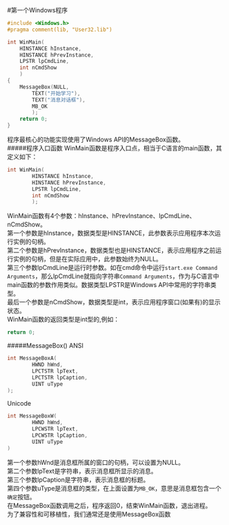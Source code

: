 #第一个Windows程序
```cpp
#include <Windows.h>
#pragma comment(lib, "User32.lib")

int WinMain(
	HINSTANCE hInstance,
	HINSTANCE hPrevInstance,
	LPSTR lpCmdLine,
	int nCmdShow
	)
{
	MessageBox(NULL,
		TEXT("开始学习"),
		TEXT("消息对话框"),
		MB_OK
		);
	return 0;
}
```
程序最核心的功能实现使用了Windows API的MessageBox函数。      
#####程序入口函数
WinMain函数是程序入口点，相当于C语言的main函数，其定义如下：
```cpp
int WinMain(
		HINSTANCE hInstance,
		HINSTANCE hPrevInstance,
		LPSTR lpCmdLine,
		int nCmdShow
		);
```
WinMain函数有4个参数：hInstance、hPrevInstance、lpCmdLine、nCmdShow。    
第一个参数是hInstance，数据类型是HINSTANCE，此参数表示应用程序本次运行实例的句柄。       
第二个参数是hPrevInstance，数据类型也是HINSTANCE，表示应用程序之前运行实例的句柄，但是在实际应用中，此参数始终为NULL。     
第三个参数lpCmdLine是运行时参数。如在cmd命令中运行`start.exe Command Arguments`，那么lpCmdLine就指向字符串`Command Arguments`，作为与C语言中main函数的参数作用类似。数据类型LPSTR是Windows API中常用的字符串类型。    
最后一个参数是nCmdShow，数据类型是int，表示应用程序窗口(如果有)的显示状态。     
WinMain函数的返回类型是int型的,例如：
```cpp
return 0;
```
#####MessageBox()
ANSI
```cpp
int MessageBoxA(
		HWND hWnd,
		LPCTSTR lpText,
		LPCTSTR lpCaption,
		UINT uType
);
```
Unicode
```cpp
int MessageBoxW(
		HWND hWnd,
		LPCWSTR lpText,
		LPCWSTR lpCaption,
		UINT uType
)
```
第一个参数hWnd是消息框所属的窗口的句柄，可以设置为NULL。      
第二个参数lpText是字符串，表示消息框所显示的消息。       
第三个参数lpCaption是字符串，表示消息框的标题。      
第四个参数uType是消息框的类型，在上面设置为`MB_OK`，意思是消息框包含一个`确定`按钮。     
在MessageBox函数调用之后，程序返回0，结束WinMain函数，退出进程。      
为了兼容性和可移植性，我们通常还是使用MessageBox函数